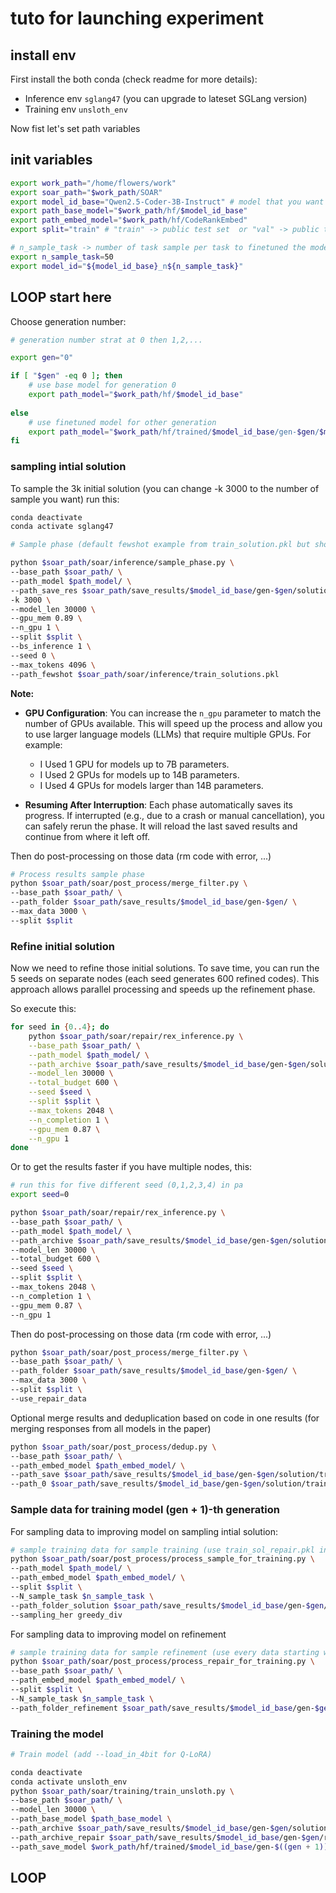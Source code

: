 # tuto for launching experiment

## install env

First install the both conda (check readme for more details):
- Inference env `sglang47` (you can upgrade to lateset SGLang version) 
- Training env `unsloth_env`


Now fist let's set path variables

## init variables

```bash
export work_path="/home/flowers/work"
export soar_path="$work_path/SOAR"
export model_id_base="Qwen2.5-Coder-3B-Instruct" # model that you want to use here
export path_base_model="$work_path/hf/$model_id_base"
export path_embed_model="$work_path/hf/CodeRankEmbed"
export split="train" # "train" -> public test set  or "val" -> public test set 

# n_sample_task -> number of task sample per task to finetuned the model (should be 50 but for demo set to 5)
export n_sample_task=50
export model_id="${model_id_base}_n${n_sample_task}"
```

## LOOP start here 

Choose generation number:

```bash
# generation number strat at 0 then 1,2,...

export gen="0"

if [ "$gen" -eq 0 ]; then
    # use base model for generation 0
    export path_model="$work_path/hf/$model_id_base" 
    
else
    # use finetuned model for other generation
    export path_model="$work_path/hf/trained/$model_id_base/gen-$gen/$model_id"
fi
```

### sampling intial solution

To sample the 3k initial solution (you can change -k 3000 to the number of sample you want) run this:

```bash
conda deactivate
conda activate sglang47

# Sample phase (default fewshot example from train_solution.pkl but should be from train archive of previous generation)

python $soar_path/soar/inference/sample_phase.py \
--base_path $soar_path/ \
--path_model $path_model/ \
--path_save_res $soar_path/save_results/$model_id_base/gen-$gen/solution \
-k 3000 \
--model_len 30000 \
--gpu_mem 0.89 \
--n_gpu 1 \
--split $split \
--bs_inference 1 \
--seed 0 \
--max_tokens 4096 \
--path_fewshot $soar_path/soar/inference/train_solutions.pkl
```

**Note:**

- **GPU Configuration**: You can increase the `n_gpu` parameter to match the number of GPUs available. This will speed up the process and allow you to use larger language models (LLMs) that require multiple GPUs. For example:
    - I Used 1 GPU for models up to 7B parameters.
    - I Used 2 GPUs for models up to 14B parameters.
    - I Used 4 GPUs for models larger than 14B parameters.

- **Resuming After Interruption**: Each phase automatically saves its progress. If interrupted (e.g., due to a crash or manual cancellation), you can safely rerun the phase. It will reload the last saved results and continue from where it left off.

Then do post-processing on those data (rm code with error, ...)

```bash
# Process results sample phase
python $soar_path/soar/post_process/merge_filter.py \
--base_path $soar_path/ \
--path_folder $soar_path/save_results/$model_id_base/gen-$gen/ \
--max_data 3000 \
--split $split 
```


### Refine initial solution

Now we need to refine those initial solutions. To save time, you can run the 5 seeds on separate nodes (each seed generates 600 refined codes). This approach allows parallel processing and speeds up the refinement phase.

So execute this:
```bash
for seed in {0..4}; do
    python $soar_path/soar/repair/rex_inference.py \
    --base_path $soar_path/ \
    --path_model $path_model/ \
    --path_archive $soar_path/save_results/$model_id_base/gen-$gen/solution/train_sol.pkl \
    --model_len 30000 \
    --total_budget 600 \
    --seed $seed \
    --split $split \
    --max_tokens 2048 \
    --n_completion 1 \
    --gpu_mem 0.87 \
    --n_gpu 1
done
```

Or to get the results faster if you have multiple nodes, this:

```bash
# run this for five different seed (0,1,2,3,4) in pa
export seed=0

python $soar_path/soar/repair/rex_inference.py \
--base_path $soar_path/ \
--path_model $path_model/ \
--path_archive $soar_path/save_results/$model_id_base/gen-$gen/solution/train_sol.pkl \
--model_len 30000 \
--total_budget 600 \
--seed $seed \
--split $split \
--max_tokens 2048 \
--n_completion 1 \
--gpu_mem 0.87 \
--n_gpu 1
```


Then do post-processing on those data (rm code with error, ...)

```bash
python $soar_path/soar/post_process/merge_filter.py \
--base_path $soar_path/ \
--path_folder $soar_path/save_results/$model_id_base/gen-$gen/ \
--max_data 3000 \
--split $split \
--use_repair_data
```

Optional merge results and deduplication based on code in one results (for merging responses from all models in the paper)
```bash
python $soar_path/soar/post_process/dedup.py \
--base_path $soar_path/ \
--path_embed_model $path_embed_model/ \
--path_save $soar_path/save_results/$model_id_base/gen-$gen/solution/train_sol_repair.pkl \
--path_0 $soar_path/save_results/$model_id_base/gen-$gen/solution/train_sol_repair.pkl 
```

### Sample data for training model (gen + 1)-th generation

For sampling data to improving model on sampling intial solution:

```bash
# sample training data for sample training (use train_sol_repair.pkl in path_folder_solution as data)
python $soar_path/soar/post_process/process_sample_for_training.py \
--path_model $path_model/ \
--path_embed_model $path_embed_model/ \
--split $split \
--N_sample_task $n_sample_task \
--path_folder_solution $soar_path/save_results/$model_id_base/gen-$gen/solution/ \
--sampling_her greedy_div 
```


For sampling data to improving model on refinement

```bash
# sample training data for sample refinement (use every data starting with $split in path_folder_refinement as data)
python $soar_path/soar/post_process/process_repair_for_training.py \
--base_path $soar_path/ \
--path_embed_model $path_embed_model/ \
--split $split \
--N_sample_task $n_sample_task \
--path_folder_refinement $soar_path/save_results/$model_id_base/gen-$gen/refinement/
```


### Training the model


```bash
# Train model (add --load_in_4bit for Q-LoRA)

conda deactivate
conda activate unsloth_env
python $soar_path/soar/training/train_unsloth.py \
--base_path $soar_path/ \
--model_len 30000 \
--path_base_model $path_base_model \
--path_archive $soar_path/save_results/$model_id_base/gen-$gen/solution/data4train-train-n$n_sample_task-greedy_div.pkl \
--path_archive_repair $soar_path/save_results/$model_id_base/gen-$gen/refinement/data4train-train-n$n_sample_task.pkl \
--path_save_model $work_path/hf/trained/$model_id_base/gen-$((gen + 1))/$model_id
```

## LOOP

